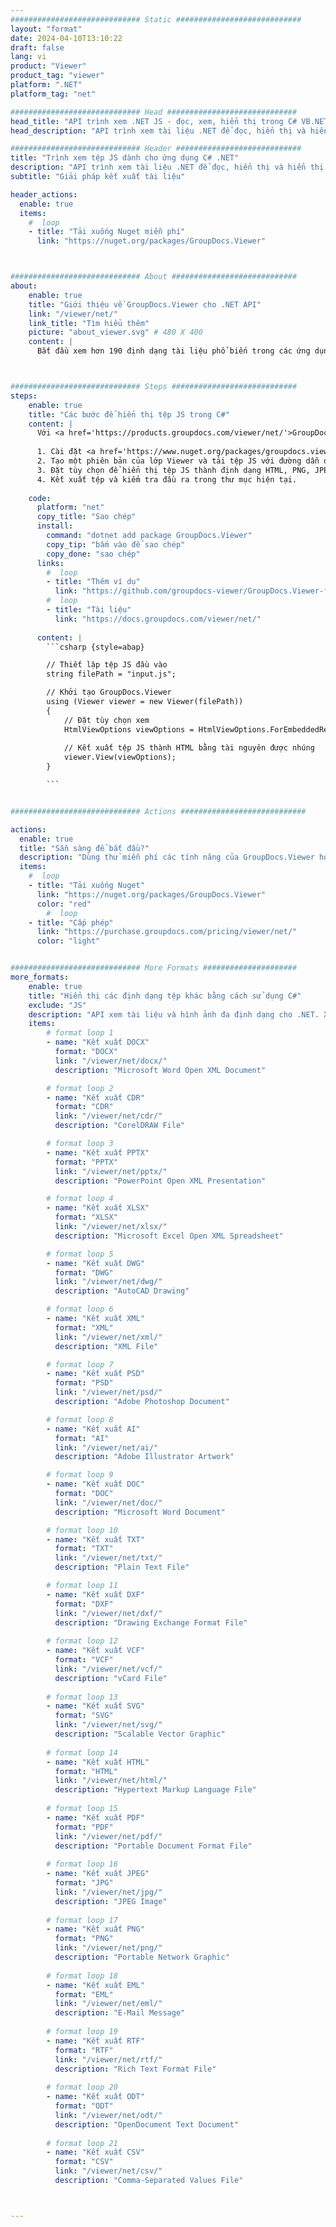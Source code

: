 ```yaml
---
############################# Static ############################
layout: "format"
date: 2024-04-10T13:10:22
draft: false
lang: vi
product: "Viewer"
product_tag: "viewer"
platform: ".NET"
platform_tag: "net"

############################# Head #############################
head_title: "API trình xem .NET JS - đọc, xem, hiển thị trong C# VB.NET"
head_description: "API trình xem tài liệu .NET để đọc, hiển thị và hiển thị JS trong mọi loại ứng dụng C#, ASP.NET, VB.NET & .NET Core."

############################# Header ############################
title: "Trình xem tệp JS dành cho ứng dụng C# .NET" 
description: "API trình xem tài liệu .NET để đọc, hiển thị và hiển thị tệp JS trong mọi loại ứng dụng C#, ASP.NET, VB.NET & .NET Core. Xem các tệp được hiển thị với định dạng và bố cục thực ở dạng HTML5, PDF hoặc dưới dạng hình ảnh bằng cách sử dụng một vài dòng mã." 
subtitle: "Giải pháp kết xuất tài liệu" 

header_actions:
  enable: true
  items:
    #  loop
    - title: "Tải xuống Nuget miễn phí"
      link: "https://nuget.org/packages/GroupDocs.Viewer"



############################# About ############################
about:
    enable: true
    title: "Giới thiệu về GroupDocs.Viewer cho .NET API"
    link: "/viewer/net/"
    link_title: "Tìm hiểu thêm"
    picture: "about_viewer.svg" # 480 X 400
    content: |
      Bắt đầu xem hơn 190 định dạng tài liệu phổ biến trong các ứng dụng .NET của bạn bằng GroupDocs.Viewer dành cho API .NET bằng cách thêm một vài dòng mã. Các nhà phát triển có thể dễ dàng hiển thị PDF, Word Xử lý, Bảng tính Excel, Bản trình bày, Visio, Project, Outlook và nhiều định dạng tài liệu phổ biến khác ở chế độ HTML5, hình ảnh hoặc PDF. Quá trình kết xuất tài liệu diễn ra nhanh chóng, giống hệt với tệp nguồn gốc và không yêu cầu cài đặt phần mềm bổ sung hoặc bất kỳ thư viện bên ngoài nào khác.



############################# Steps ############################
steps:
    enable: true
    title: "Các bước để hiển thị tệp JS trong C#" 
    content: |
      Với <a href='https://products.groupdocs.com/viewer/net/'>GroupDocs.Viewer</a> bạn có thể hiển thị JS thành HTML, JPEG, PNG hoặc PDF chỉ trong vài bước.
      
      1. Cài đặt <a href='https://www.nuget.org/packages/groupdocs.viewer'>GroupDocs.Viewer for .NET</a> bằng trình quản lý gói yêu thích của bạn. 
      2. Tạo một phiên bản của lớp Viewer và tải tệp JS với đường dẫn đầy đủ.  
      3. Đặt tùy chọn để hiển thị tệp JS thành định dạng HTML, PNG, JPEG hoặc PDF. 
      4. Kết xuất tệp và kiểm tra đầu ra trong thư mục hiện tại. 
   
    code:
      platform: "net"
      copy_title: "Sao chép"
      install:
        command: "dotnet add package GroupDocs.Viewer"
        copy_tip: "bấm vào để sao chép"
        copy_done: "sao chép"
      links:
        #  loop
        - title: "Thêm ví dụ"
          link: "https://github.com/groupdocs-viewer/GroupDocs.Viewer-for-.NET"
        #  loop
        - title: "Tài liệu"
          link: "https://docs.groupdocs.com/viewer/net/"
          
      content: |
        ```csharp {style=abap}

        // Thiết lập tệp JS đầu vào
        string filePath = "input.js";

        // Khởi tạo GroupDocs.Viewer
        using (Viewer viewer = new Viewer(filePath))
        {
            // Đặt tùy chọn xem
            HtmlViewOptions viewOptions = HtmlViewOptions.ForEmbeddedResources();
                
            // Kết xuất tệp JS thành HTML bằng tài nguyên được nhúng
            viewer.View(viewOptions);
        }

        ```            


############################# Actions ############################

actions:
  enable: true
  title: "Sẵn sàng để bắt đầu?"
  description: "Dùng thử miễn phí các tính năng của GroupDocs.Viewer hoặc yêu cầu giấy phép"
  items:
    #  loop
    - title: "Tải xuống Nuget"
      link: "https://nuget.org/packages/GroupDocs.Viewer"
      color: "red"
        #  loop
    - title: "Cấp phép"
      link: "https://purchase.groupdocs.com/pricing/viewer/net/"
      color: "light"


############################# More Formats #####################
more_formats:
    enable: true
    title: "Hiển thị các định dạng tệp khác bằng cách sử dụng C#"
    exclude: "JS"
    description: "API xem tài liệu và hình ảnh đa định dạng cho .NET. Xem một số định dạng tệp phổ biến bên dưới mà không cần bất kỳ trình xem bên ngoài nào."
    items: 
        # format loop 1
        - name: "Kết xuất DOCX"
          format: "DOCX"
          link: "/viewer/net/docx/"
          description: "Microsoft Word Open XML Document" 

        # format loop 2
        - name: "Kết xuất CDR" 
          format: "CDR"
          link: "/viewer/net/cdr/"
          description: "CorelDRAW File" 

        # format loop 3
        - name: "Kết xuất PPTX"
          format: "PPTX"
          link: "/viewer/net/pptx/"
          description: "PowerPoint Open XML Presentation" 

        # format loop 4
        - name: "Kết xuất XLSX"
          format: "XLSX"
          link: "/viewer/net/xlsx/"
          description: "Microsoft Excel Open XML Spreadsheet" 

        # format loop 5
        - name: "Kết xuất DWG"
          format: "DWG"
          link: "/viewer/net/dwg/"
          description: "AutoCAD Drawing"

        # format loop 6
        - name: "Kết xuất XML"
          format: "XML"
          link: "/viewer/net/xml/"
          description: "XML File"

        # format loop 7
        - name: "Kết xuất PSD"
          format: "PSD"
          link: "/viewer/net/psd/"
          description: "Adobe Photoshop Document"

        # format loop 8
        - name: "Kết xuất AI"
          format: "AI"
          link: "/viewer/net/ai/"
          description: "Adobe Illustrator Artwork"

        # format loop 9
        - name: "Kết xuất DOC"
          format: "DOC"
          link: "/viewer/net/doc/"
          description: "Microsoft Word Document" 

        # format loop 10
        - name: "Kết xuất TXT" 
          format: "TXT"
          link: "/viewer/net/txt/"
          description: "Plain Text File" 

        # format loop 11
        - name: "Kết xuất DXF" 
          format: "DXF"
          link: "/viewer/net/dxf/"
          description: "Drawing Exchange Format File"  
          
        # format loop 12
        - name: "Kết xuất VCF"
          format: "VCF"
          link: "/viewer/net/vcf/"
          description: "vCard File"  
              
        # format loop 13
        - name: "Kết xuất SVG"
          format: "SVG"
          link: "/viewer/net/svg/"
          description: "Scalable Vector Graphic" 
          
        # format loop 14
        - name: "Kết xuất HTML"
          format: "HTML"
          link: "/viewer/net/html/"
          description: "Hypertext Markup Language File" 
          
        # format loop 15
        - name: "Kết xuất PDF"
          format: "PDF"
          link: "/viewer/net/pdf/"
          description: "Portable Document Format File"
          
        # format loop 16
        - name: "Kết xuất JPEG"
          format: "JPG"
          link: "/viewer/net/jpg/"
          description: "JPEG Image"
          
        # format loop 17
        - name: "Kết xuất PNG"
          format: "PNG"
          link: "/viewer/net/png/"
          description: "Portable Network Graphic" 
          
        # format loop 18
        - name: "Kết xuất EML"
          format: "EML"
          link: "/viewer/net/eml/"
          description: "E-Mail Message" 
          
        # format loop 19
        - name: "Kết xuất RTF"
          format: "RTF"
          link: "/viewer/net/rtf/"
          description: "Rich Text Format File" 
          
        # format loop 20
        - name: "Kết xuất ODT"
          format: "ODT"
          link: "/viewer/net/odt/"
          description: "OpenDocument Text Document" 
          
        # format loop 21
        - name: "Kết xuất CSV"
          format: "CSV"
          link: "/viewer/net/csv/"
          description: "Comma-Separated Values File" 



---
```

